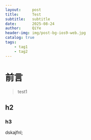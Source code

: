 ```yaml
---
layout:     post
title:      Test
subtitle:   subtitle
date:       2025-08-24
author:     QiYe
header-img: img/post-bg-ios9-web.jpg
catalog: true
tags:
    - tag1
    - tag2
---
```

# 前言

>test1


## h2

### h3

dskajfnl;